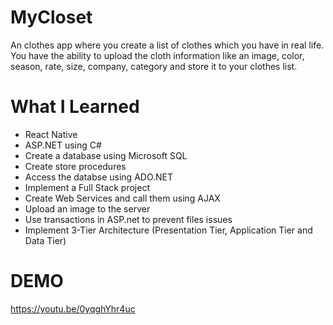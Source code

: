 # MyCloset

An clothes app where you create a list of clothes which you have in real life. You have the ability to upload the cloth information like an image, color, season, rate, size, company, category and store it to your clothes list.

# What I Learned

* React Native
* ASP.NET using C#
* Create a database using Microsoft SQL
* Create store procedures
* Access the databse using ADO.NET
* Implement a Full Stack project
* Create Web Services and call them using AJAX
* Upload an image to the server
* Use transactions in ASP.net to prevent files issues
* Implement 3-Tier Architecture (Presentation Tier, Application Tier and Data Tier)

# DEMO
https://youtu.be/0yqghYhr4uc
